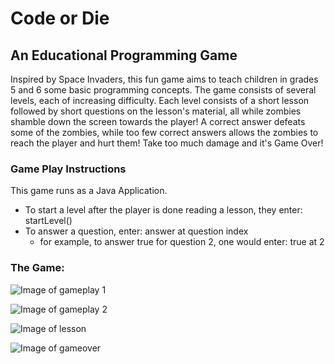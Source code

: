 # Code or Die

## An Educational Programming Game

Inspired by Space Invaders, this fun game aims to teach children in grades 5 and 6 some basic programming concepts. The game consists of several levels, each of increasing difficulty. Each level consists of a short lesson followed by short questions on the lesson's material, all while zombies shamble down the screen towards the player! A correct answer defeats some of the zombies, while too few correct answers allows the zombies to reach the player and hurt them!  Take too much damage and it's Game Over!



### Game Play Instructions
This game runs as a Java Application. 
* To start a level after the player is done reading a lesson, they enter: startLevel()
* To answer a question, enter: answer at question index
    * for example, to answer true for question 2, one would enter: true at 2

### The Game:

![Image of gameplay 1](https://github.com/csc301-winter-2016/project-team10/blob/master/screenshot1.png)

![Image of gameplay 2](https://github.com/csc301-winter-2016/project-team10/blob/master/screenshot2.png)

![Image of lesson](https://github.com/csc301-winter-2016a/project-team10/blob/master/screenshot3.png)

![Image of gameover](https://github.com/csc301-winter-2016/project-team10/blob/master/screenshot4.png)
